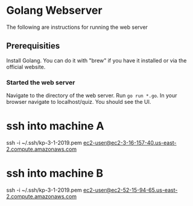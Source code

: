 # Golang Webserver
The following are instructions for running the web server

## Prerequisities
Install Golang. You can do it with "brew" if you have it installed or via the official website.

### Started the web server
Navigate to the directory of the web server. Run `go run *.go`.
In your browser navigate to localhost/quiz. You should see the UI.

# ssh into machine A
ssh -i ~/.ssh/kp-3-1-2019.pem ec2-user@ec2-3-16-157-40.us-east-2.compute.amazonaws.com

# ssh into machine B
ssh -i ~/.ssh/kp-3-1-2019.pem ec2-user@ec2-52-15-94-65.us-east-2.compute.amazonaws.com
